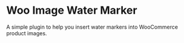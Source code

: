 # Woo Image Water Marker

A simple plugin to help you insert water markers into WooCommerce product images.